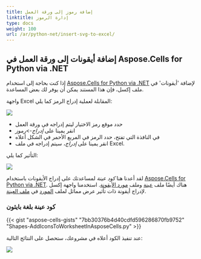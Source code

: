 ```yaml
---
title: إضافة رموز إلى ورقة العمل
linktitle: إدارة الرموز
type: docs
weight: 100
url: /ar/python-net/insert-svg-to-excel/
---
```


## إضافة أيقونات إلى ورقة العمل في Aspose.Cells for Python via .NET

إذا كنت بحاجة إلى استخدام [Aspose.Cells for Python via .NET](https://products.aspose.com/cells/) لإضافة 'أيقونات' في ملف إكسل، فإن هذا المستند يمكن أن يوفر لك بعض المساعدة.

واجهة Excel المقابلة لعملية إدراج الرمز كما يلي:

![](1.png)

- حدد موقع رمز الاختيار ليتم إدراجه في ورقة العمل
- انقر يمينا على *إدراج*->*رموز*
- في النافذة التي تفتح، حدد الرمز في المربع الأحمر في الشكل أعلاه
- انقر يمينا على *إدراج*، سيتم إدراجه في ملف Excel.

التأثير كما يلي:

![](2.png)

لقد أعدنا هنا *كود عينة* لمساعدتك على إدراج الأيقونات باستخدام [Aspose.Cells for Python via .NET](https://products.aspose.com/cells/). هناك أيضًا ملف [عينة](sample.xlsx) وملف [مورد الأيقونة](icon.zip). استخدمنا واجهة إكسل لإدراج أيقونة ذات تأثير عرض مماثل لملف [المورد](icon.zip) في [ملف العينة](sample.xlsx).

### كود عينة بلغة بايثون

{{< gist "aspose-cells-gists" "7bb30376b4d40cdfd596286870fb9752" "Shapes-AddIconsToWorksheetInAsposeCells.py" >}}

عند تنفيذ الكود أعلاه في مشروعك، ستحصل على النتائج التالية:

![](3.png)
